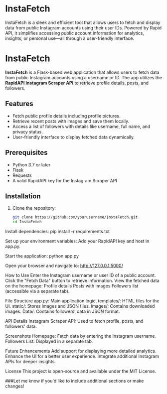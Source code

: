 # InstaFetch
InstaFetch is a sleek and efficient tool that allows users to fetch and display data from public Instagram accounts using their user IDs. Powered by Rapid API, it simplifies accessing public account information for analytics, insights, or personal use—all through a user-friendly interface.


# InstaFetch

**InstaFetch** is a Flask-based web application that allows users to fetch data from public Instagram accounts using a username or ID. The app utilizes the **RapidAPI Instagram Scraper API** to retrieve profile details, posts, and followers.

## Features
- Fetch public profile details including profile pictures.
- Retrieve recent posts with images and save them locally.
- Access a list of followers with details like username, full name, and privacy status.
- User-friendly interface to display fetched data dynamically.

## Prerequisites
- Python 3.7 or later
- Flask
- Requests
- A valid RapidAPI key for the Instagram Scraper API

## Installation
1. Clone the repository:
   ```bash
   git clone https://github.com/yourusername/InstaFetch.git
   cd InstaFetch

Install dependencies:
pip install -r requirements.txt

Set up your environment variables:
Add your RapidAPI key and host in app.py.

Start the application:
python app.py


Open your browser and navigate to:   http://127.0.0.1:5000/



How to Use
Enter the Instagram username or user ID of a public account.
Click the "Fetch Data" button to retrieve information.
View the fetched data on the homepage:
Profile details
Posts with images
Followers list (accessible via a separate tab).


File Structure
app.py: Main application logic.
templates/: HTML files for the UI.
static/: Stores images and JSON files.
images/: Contains downloaded images.
Data/: Contains followers' data in JSON format.


API Details
Instagram Scraper API: Used to fetch profile, posts, and followers' data.


Screenshots
Homepage: Fetch data by entering the Instagram username.
Followers List: Displayed in a separate tab.



Future Enhancements
Add support for displaying more detailed analytics.
Enhance the UI for a better user experience.
Integrate additional Instagram APIs for deeper insights.


License
This project is open-source and available under the MIT License.


###Let me know if you'd like to include additional sections or make changes!
